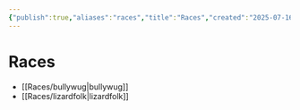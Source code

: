 ```yaml
---
{"publish":true,"aliases":"races","title":"Races","created":"2025-07-16","modified":"2025-07-21T20:10:55.686+02:00","published":"2025-07-16","cssclasses":""}
---
```


# Races
- [[Races/bullywug\|bullywug]]
- [[Races/lizardfolk\|lizardfolk]]

